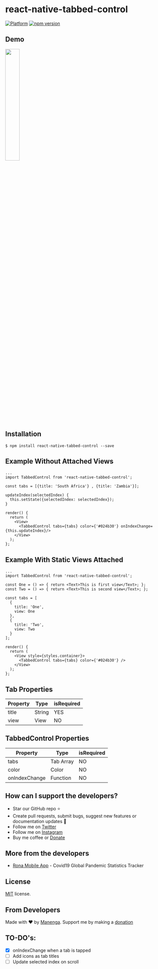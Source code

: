 # react-native-tabbed-control

[![Platform](https://img.shields.io/badge/platform-react--native-lightgrey.svg)](http://facebook.github.io/react-native/)
[![npm version](http://img.shields.io/npm/v/react-native-segment-control.svg)](https://www.npmjs.com/package/react-native-tabbed-control)

## Demo

<img src="https://github.com/manenga/react-native-tabbed-control/blob/f9102583d0fc93b9fae6c2e4ef2dda6954b84f8e/tab-demo.gif?raw=true" width="30%" /> 

## Installation

```
$ npm install react-native-tabbed-control --save
```

## Example Without Attached Views

```JSX
...
import TabbedControl from 'react-native-tabbed-control';

const tabs = [{title: 'South Africa'} , {title: 'Zambia'}];

updateIndex(selectedIndex) {
  this.setState({selectedIndex: selectedIndex});
}
  
render() {
  return (
    <View>
      <TabbedControl tabs={tabs} color={'#024b30'} onIndexChange={this.updateIndex}/>
    </View>
  );
};
```

## Example With Static Views Attached

```JSX
...
import TabbedControl from 'react-native-tabbed-control';

const One = () => { return <Text>This is first view</Text>; };
const Two = () => { return <Text>This is second view</Text>; };

const tabs = [
  {
    title: 'One',
    view: One
  },
  {
    title: 'Two',
    view: Two
  }
];

render() {
  return (
    <View style={styles.container}>
      <TabbedControl tabs={tabs} color={'#024b30'} />
    </View>
  );
};
```

## Tab Properties
| Property | Type | isRequired |
| --- | --- | --- |
| title | String | YES |
| view | View | NO |

## TabbedControl Properties
| Property | Type | isRequired |
| --- | --- | --- |
| tabs | Tab Array | NO |
| color | Color | NO |
| onIndexChange | Function | NO |

## How can I support the developers?
- Star our GitHub repo ⭐
- Create pull requests, submit bugs, suggest new features or documentation updates 🔧
- Follow me on [Twitter](https://twitter.com/mmungandi)
- Follow me on [Instagram](https://instagram.com/mungandi)
- Buy me coffee or [Donate](https://paypal.me/Mungandi)

## More from the developers
- [Rona Mobile App](https://github.com/manenga/Rona/) - Covid19 Global Pandemic Statistics Tracker

## License
[MIT](https://github.com/manenga/react-native-tabbed-control/blob/master/LICENSE) license.

## From Developers
Made with ♥ by [Manenga](https://linkedin.com/in/mungandi/). Support me by making a [donation](https://paypal.me/Mungandi)

## TO-DO's:
- [X] onIndexChange when a tab is tapped
- [ ] Add icons as tab titles
- [ ] Update selected index on scroll
